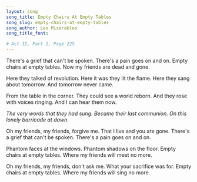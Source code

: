 ```yaml
---
layout: song
song_title: Empty Chairs At Empty Tables
song_slug: empty-chairs-at-empty-tables
song_author: Les Misérables
song_title_font: 

# Act II, Part 2, Page 225
---
```


<p class="chorus">
  There's a grief that can't be spoken.
  There's a pain goes on and on.
  Empty chairs at empty tables.
  Now my friends are dead and gone.
</p>

Here they talked of revolution.
Here it was they lit the flame.
Here they sang about tomorrow.
And tomorrow never came.

From the table in the corner.
They could see a world reborn.
And they rose with voices ringing.
And I can hear them now.

_The very words that they had sung.
Became their last communion.
On this lonely barricade at dawn._

Oh my friends, my friends, forgive me.
That I live and you are gone.
There's a grief that can't be spoken.
There's a pain goes on and on.



<p class="chorus">
  Phantom faces at the windows.
  Phantom shadows on the floor.
  Empty chairs at empty tables.
  Where my friends will meet no more.
</p>

<p class="chorus">
  Oh my friends, my friends, don't ask me.
  What your sacrifice was for.
  Empty chairs at empty tables.
  Where my friends will sing no more.
</p>
